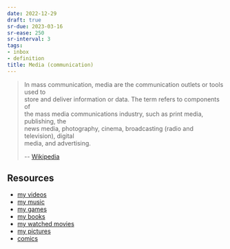 ```yaml
---
date: 2022-12-29
draft: true
sr-due: 2023-03-16
sr-ease: 250
sr-interval: 3
tags:
- inbox
- definition
title: Media (communication)
---
```

   
> In mass communication, media are the communication outlets or tools used to   
> store and deliver information or data. The term refers to components of   
> the mass media communications industry, such as print media, publishing, the   
> news media, photography, cinema, broadcasting (radio and television), digital   
> media, and advertising.   
>   
> -- [Wikipedia](https://en.wikipedia.org/wiki/Media_\(communication\))   
   
## Resources   
   
   
- [my videos](./my%20videos.md)   
- [my music](./my%20music.md)   
- [my games](./my%20games.md)   
- [my books](./my%20books.md)   
- [my watched movies](./my%20watched%20movies.md)   
- [my pictures](./my%20pictures.md)   
- [comics](./comics.md)